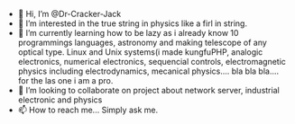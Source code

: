 - 👋 Hi, I’m @Dr-Cracker-Jack
- 👀 I’m interested in the true string in physics like a firl in string.
- 🌱 I’m currently learning how to be lazy as i already know 10 programmings languages, astronomy and making telescope of any optical type. Linux and Unix systems(i made kungfuPHP, analogic electronics, numerical electronics, sequencial controls, electromagnetic physics including electrodynamics, mecanical physics.... bla bla bla.... for the las one i am a pro.
- 💞️ I’m looking to collaborate on project about network server, industrial electronic and physics
- 📫 How to reach me... Simply ask me.

<!---
Dr-Cracker-Jack/Dr-Cracker-Jack is a ✨ special ✨ repository because its `README.md` (this file) appears on your GitHub profile.
You can click the Preview link to take a look at your changes.
--->




